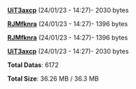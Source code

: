 [**UiT3axcp**](/data/UiT3axcp.txt) (24/01/23 - 14:27)- 2030 bytes

[**RJMfknra**](/data/RJMfknra.txt) (24/01/23 - 14:27)- 1396 bytes

[**RJMfknra**](/data/RJMfknra.txt) (24/01/23 - 14:27)- 1396 bytes

[**UiT3axcp**](/data/UiT3axcp.txt) (24/01/23 - 14:27)- 2030 bytes

**Total Datas**: 6172

**Total Size**: 36.26 MB / 36.3 MB